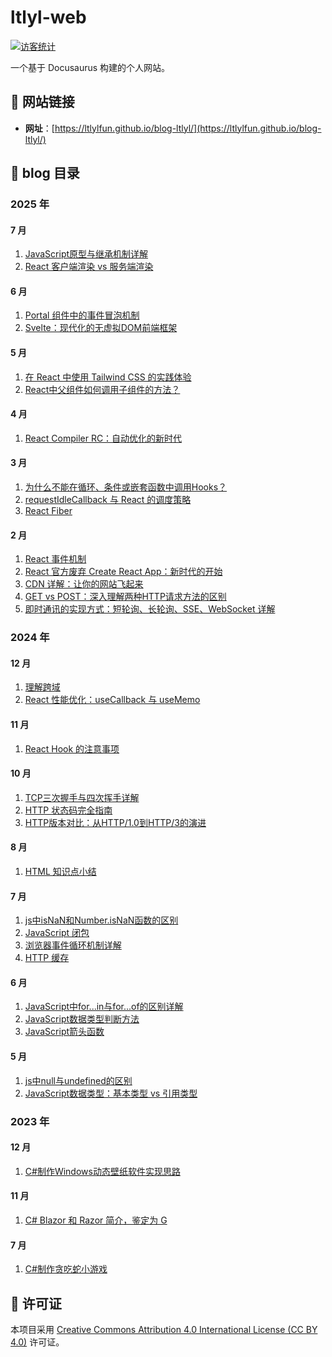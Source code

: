 # ltlyl-web

[![访客统计](https://count.getloli.com/get/@ltlyl-web?theme=rule34)](https://count.getloli.com/get/@ltlyl-web?theme=rule34)

一个基于 Docusaurus 构建的个人网站。

## 🔗 网站链接

- **网址**：[https://ltlylfun.github.io/blog-ltlyl/](https://ltlylfun.github.io/blog-ltlyl/)

## 📝 blog 目录

### 2025 年

#### 7 月

1. [JavaScript原型与继承机制详解](https://ltlylfun.github.io/blog-ltlyl/blog/javascript-prototype-inheritance)
2. [React 客户端渲染 vs 服务端渲染](https://ltlylfun.github.io/blog-ltlyl/blog/react-csr-vs-ssr)

#### 6 月

1. [Portal 组件中的事件冒泡机制](https://ltlylfun.github.io/blog-ltlyl/blog/react-createportal)
2. [Svelte：现代化的无虚拟DOM前端框架](https://ltlylfun.github.io/blog-ltlyl/blog/svelte-introduction)

#### 5 月

1. [在 React 中使用 Tailwind CSS 的实践体验](https://ltlylfun.github.io/blog-ltlyl/blog/tailwind)
2. [React中父组件如何调用子组件的方法？](https://ltlylfun.github.io/blog-ltlyl/blog/parent-call-child-methods)

#### 4 月

1. [React Compiler RC：自动优化的新时代](https://ltlylfun.github.io/blog-ltlyl/blog/react-compiler-rc)

#### 3 月

1. [为什么不能在循环、条件或嵌套函数中调用Hooks？](https://ltlylfun.github.io/blog-ltlyl/blog/hooks-rules)
2. [requestIdleCallback 与 React 的调度策略](https://ltlylfun.github.io/blog-ltlyl/blog/request-idle-callback-react)
3. [React Fiber](https://ltlylfun.github.io/blog-ltlyl/blog/react-fiber)

#### 2 月

1. [React 事件机制](https://ltlylfun.github.io/blog-ltlyl/blog/react-event-system)
2. [React 官方废弃 Create React App：新时代的开始](https://ltlylfun.github.io/blog-ltlyl/blog/react-cra-deprecated)
3. [CDN 详解：让你的网站飞起来](https://ltlylfun.github.io/blog-ltlyl/blog/cdn-introduction)
4. [GET vs POST：深入理解两种HTTP请求方法的区别](https://ltlylfun.github.io/blog-ltlyl/blog/get-vs-post)
5. [即时通讯的实现方式：短轮询、长轮询、SSE、WebSocket 详解](https://ltlylfun.github.io/blog-ltlyl/blog/realtime-communication-methods)


### 2024 年

#### 12 月

1. [理解跨域](https://ltlylfun.github.io/blog-ltlyl/blog/cors-guide)
2. [React 性能优化：useCallback 与 useMemo](https://ltlylfun.github.io/blog-ltlyl/blog/usecallback-usememo)

#### 11 月

1. [React Hook 的注意事项](https://ltlylfun.github.io/blog-ltlyl/blog/react-hook-tips)

#### 10 月

1. [TCP三次握手与四次挥手详解](https://ltlylfun.github.io/blog-ltlyl/blog/tcp-handshake)
2. [HTTP 状态码完全指南](https://ltlylfun.github.io/blog-ltlyl/blog/http-status-codes)
3. [HTTP版本对比：从HTTP/1.0到HTTP/3的演进](https://ltlylfun.github.io/blog-ltlyl/blog/http-versions)

#### 8 月

1. [HTML 知识点小结](https://ltlylfun.github.io/blog-ltlyl/blog/html-summary)

#### 7 月

1. [js中isNaN和Number.isNaN函数的区别](https://ltlylfun.github.io/blog-ltlyl/blog/js-isnan-vs-numberisnan)
2. [JavaScript 闭包](https://ltlylfun.github.io/blog-ltlyl/blog/javascript-closures)
3. [浏览器事件循环机制详解](https://ltlylfun.github.io/blog-ltlyl/blog/browser-event-loop)
4. [HTTP 缓存](https://ltlylfun.github.io/blog-ltlyl/blog/http-cache)

#### 6 月

1. [JavaScript中for...in与for...of的区别详解](https://ltlylfun.github.io/blog-ltlyl/blog/for-in-vs-for-of)
2. [JavaScript数据类型判断方法](https://ltlylfun.github.io/blog-ltlyl/blog/javascript-type-detection)
3. [JavaScript箭头函数](https://ltlylfun.github.io/blog-ltlyl/blog/javascript-arrow-functions)

#### 5 月

1. [js中null与undefined的区别](https://ltlylfun.github.io/blog-ltlyl/blog/js-null-vs-undefined)
2. [JavaScript数据类型：基本类型 vs 引用类型](https://ltlylfun.github.io/blog-ltlyl/blog/javascript-data-types)


### 2023 年

#### 12 月

1. [C#制作Windows动态壁纸软件实现思路](https://ltlylfun.github.io/blog-ltlyl/blog/csharp-dynamic-wallpaper-software)

#### 11 月

1. [C# Blazor 和 Razor 简介，鉴定为 G](https://ltlylfun.github.io/blog-ltlyl/blog/csharp-blazor-razor)

#### 7 月

1. [C#制作贪吃蛇小游戏](https://ltlylfun.github.io/blog-ltlyl/blog/csharp-snake-game)


## 📄 许可证

本项目采用 [Creative Commons Attribution 4.0 International License (CC BY 4.0)](http://creativecommons.org/licenses/by/4.0/) 许可证。
